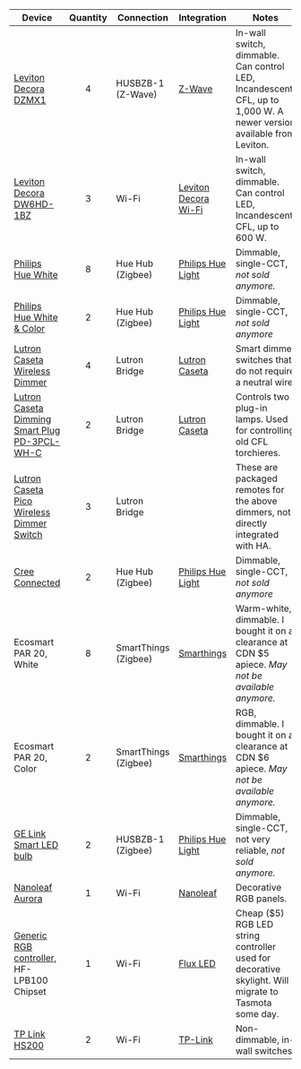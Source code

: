 

| Device                                                       | Quantity | Connection           | Integration                                                  | Notes                                                        |
| ------------------------------------------------------------ | :------: | -------------------- | ------------------------------------------------------------ | ------------------------------------------------------------ |
| [Leviton Decora DZMX1 ](https://www.leviton.com/en/products/dzmx1-1lz) |    4     | HUSBZB-1 (Z-Wave)    | [Z-Wave](https://www.home-assistant.io/integrations/zwave/)  | In-wall switch, dimmable. Can control LED, Incandescent, CFL, up to 1,000 W. A newer version available from Leviton. |
| [Leviton Decora DW6HD-1BZ](https://www.leviton.com/en/products/dw6hd-1bz) |    3     | Wi-Fi                | [Leviton Decora Wi-Fi](https://www.home-assistant.io/integrations/decora_wifi/) | In-wall switch, dimmable. Can control LED, Incandescent, CFL, up to 600 W. |
| [Philips Hue White](https://amzn.to/2LaUFTd)                 |    8     | Hue Hub (Zigbee)     | [Philips Hue Light](https://www.home-assistant.io/components/light.hue/) | Dimmable, single-CCT, *not sold anymore.*                    |
| [Philips Hue White & Color](https://www.amazon.ca/Ambiance-Equivalent-Dimmable-Compatible-Assistant/dp/B01M9AU8MB/ref=sr_1_16?keywords=hue+hub&qid=1586691613&sr=8-16) |    2     | Hue Hub (Zigbee)     | [Philips Hue Light](https://www.home-assistant.io/components/light.hue/) | Dimmable, single-CCT, *not sold anymore*                     |
| [Lutron Caseta Wireless Dimmer](https://amzn.to/2KwDJWc)     |    4     | Lutron Bridge        | [Lutron Caseta](https://www.home-assistant.io/components/lutron_caseta/) | Smart dimmer switches that do not require a neutral wire     |
| [Lutron Caseta Dimming Smart Plug PD-3PCL-WH-C](http://www.lutron.com/TechnicalDocumentLibrary/369987_ENG.pdf) |    2     | Lutron Bridge        | [Lutron Caseta](https://www.home-assistant.io/components/lutron_caseta/) | Controls two plug-in lamps.  Used for controlling old CFL torchieres. |
| [Lutron Caseta Pico Wireless Dimmer Switch](https://amzn.to/2Etw0HP) |    3     | Lutron Bridge        |                                                              | These are packaged remotes for the above dimmers, not directly integrated with HA. |
| [Cree Connected](https://amzn.to/2IpKAnZ)                    |    2     | Hue Hub (Zigbee)     | [Philips Hue Light](https://www.home-assistant.io/components/light.hue/) | Dimmable, single-CCT, *not sold anymore*                     |
| Ecosmart PAR 20, White                                       |    8     | SmartThings (Zigbee) | [Smarthings](https://www.home-assistant.io/integrations/smartthings/) | Warm-white, dimmable. I bought it on a clearance at CDN $5 apiece.  *May not be available anymore.* |
| Ecosmart PAR 20, Color                                       |    2     | SmartThings (Zigbee) | [Smarthings](https://www.home-assistant.io/integrations/smartthings/) | RGB, dimmable. I bought it on a clearance at CDN $6 apiece.  *May not be available anymore.* |
| [GE Link Smart LED bulb](https://www.amazon.ca/GE-Wireless-Smart-PSB19-SW27-Equivalent/dp/B00NOL16K0) |    2     | HUSBZB-1 (Zigbee)    | [Philips Hue Light](https://www.home-assistant.io/components/light.hue/) | Dimmable, single-CCT, not very reliable, *not sold anymore.* |
| [Nanoleaf Aurora](https://nanoleaf.me/en/consumer-led-lighting/products/smarter-series/nanoleaf-light-panels-smarter-kit/) |    1     | Wi-Fi                | [Nanoleaf](https://www.home-assistant.io/integrations/nanoleaf/) | Decorative RGB panels.                                       |
| [Generic RGB controller](https://www.alibaba.com/product-detail/Mini-RGB-Wifi-Controller-for-LED_62261692811.html?spm=a2700.7724857.normalList.12.217949dfxfding&s=p&fullFirstScreen=true), HF-LPB100 Chipset |    1     | Wi-Fi                | [Flux LED](https://www.home-assistant.io/integrations/flux_led/) | Cheap ($5) RGB LED string controller used for decorative skylight.  Will migrate to Tasmota some day. |
| [TP Link HS200](https://www.tp-link.com/ca/home-networking/smart-plug/hs200/) |    2     | Wi-Fi                | [TP-Link](https://www.home-assistant.io/integrations/tplink/) | Non-dimmable, in-wall switches                               |

